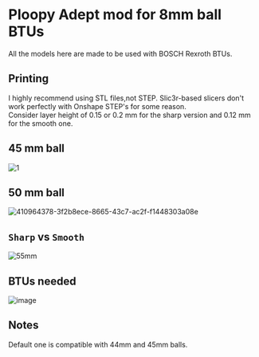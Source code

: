 # Ploopy Adept mod for 8mm ball BTUs 
All the models here are made to be used with BOSCH Rexroth BTUs.

## Printing
I highly recommend using STL files,not STEP. Slic3r-based slicers don't work perfectly with Onshape STEP's for some reason. \
Consider layer height of 0.15 or 0.2 mm for the sharp version and 0.12 mm for the smooth one. 

## 45 mm ball
![1](https://github.com/user-attachments/assets/97e48cd0-2c5a-4081-82a7-5ecc3e960016) 

## 50 mm ball
![410964378-3f2b8ece-8665-43c7-ac2f-f1448303a08e](https://github.com/user-attachments/assets/4c48117c-0091-4ceb-b4cd-1b48f9380d78)

## `Sharp` vs `Smooth`
![55mm](https://github.com/user-attachments/assets/d82c578e-0e27-449e-b637-91ef44c8319e)

## BTUs needed
![image](https://github.com/user-attachments/assets/a1a8a0e0-8605-44d5-94d4-03515e37f13b)

## Notes
Default one is compatible with 44mm and 45mm balls.
